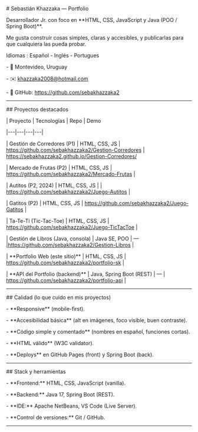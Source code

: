 \# Sebastián Khazzaka — Portfolio



Desarrollador Jr. con foco en \*\*HTML, CSS, JavaScript y Java (POO / Spring Boot)\*\*.  

Me gusta construir cosas simples, claras y accesibles, y publicarlas para que cualquiera las pueda probar.

Idiomas : Español - Inglés - Portugues

\- 📍 Montevideo, Uruguay  

\- ✉️ khazzaka2008@hotmail.com  

\- 🔗 GitHub: https://github.com/sebakhazzaka2



---



\## Proyectos destacados



| Proyecto | Tecnologías | Repo | Demo

|---|---|---|---|

| Gestión de Corredores (P1) | HTML, CSS, JS |  https://github.com/sebakhazzaka2/Gestion-Corredores | https://sebakhazzaka2.github.io/Gestion-Corredores/

| Mercado de Frutas (P2) | HTML, CSS, JS | https://github.com/sebakhazzaka2/Mercado-Frutas |

| Autitos (P2, 2024) | HTML, CSS, JS | | https://github.com/sebakhazzaka2/Juego-Autitos | 

| Gatitos (P2) | HTML, CSS, JS | https://github.com/sebakhazzaka2/Juego-Gatitos |

| Ta-Te-Ti (Tic-Tac-Toe) | HTML, CSS, JS |  https://github.com/sebakhazzaka2/Juego-TicTacToe |

| Gestión de Libros (Java, consola) | Java SE, POO | — |https://github.com/sebakhazzaka2/Gestion-Libros |

| \*\*Portfolio Web (este sitio)\*\* | HTML, CSS, JS |  https://github.com/sebakhazzaka2/portfolio-sk |

| \*\*API del Portfolio (backend)\*\* | Java, Spring Boot (REST) | — | https://github.com/sebakhazzaka2/portfolio-api |







---



\## Calidad (lo que cuido en mis proyectos)

\- \*\*Responsive\*\* (mobile-first).

\- \*\*Accesibilidad básica\*\* (alt en imágenes, foco visible, buen contraste).

\- \*\*Código simple y comentado\*\* (nombres en español, funciones cortas).

\- \*\*HTML válido\*\* (W3C validator).

\- \*\*Deploys\*\* en GitHub Pages (front) y Spring Boot (back).



---



\## Stack y herramientas

\- \*\*Frontend:\*\* HTML, CSS, JavaScript (vanilla).

\- \*\*Backend:\*\* Java 17, Spring Boot (REST).

\- \*\*IDE:\*\* Apache NetBeans, VS Code (Live Server).

\- \*\*Control de versiones:\*\* Git / GitHub.



---






